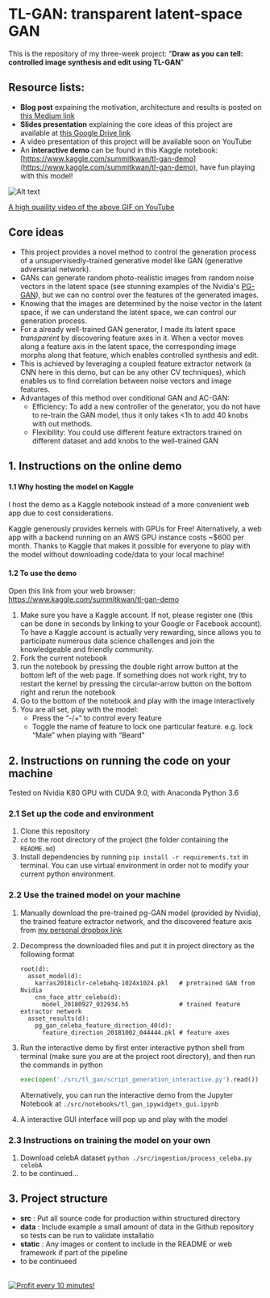 # TL-GAN: transparent latent-space GAN

This is the repository of my three-week project: "**Draw as you can tell: controlled image synthesis and edit using TL-GAN**"

## Resource lists:

- **Blog post** expaining the motivation, architecture and results is posted on [this Medium link](https://medium.com/p/d170b1b59255)
- **Slides presentation** explaining the core ideas of this project are available at [this Google Drive link](https://docs.google.com/presentation/d/1OpcYLBVpUF1L-wwPHu_CyKjXqXD0oRwBoGP2peSCrSA/edit#slide=id.p1)
- A video presentation of this project will be available soon on YouTube
- An **interactive demo** can be found in this Kaggle notebook: [https://www.kaggle.com/summitkwan/tl-gan-demo](https://www.kaggle.com/summitkwan/tl-gan-demo), have fun playing with this model!

![Alt text](./static/online_demo_run_fast_01.gif?raw=true "Title")

[A high quaility video of the above GIF on YouTube](https://www.youtube.com/watch?v=O1by05eX424)


## Core ideas

- This project provides a novel method to control the generation process of a unsupervisedly-trained generative model like GAN (generative adversarial network).  
- GANs can generate random photo-realistic images from random noise vectors in the latent space (see stunning examples of the Nvidia's [PG-GAN](https://github.com/tkarras/progressive_growing_of_gans)), but we can no control over the features of the generated images.
- Knowing that the images are determined by the noise vector in the latent space, if we can understand the latent space, we can control our generation process.
- For a already well-trained GAN generator, I made its latent space *transparent* by discovering feature axes in it.  When a vector moves along a feature axis in the latent space, the corresponding image morphs along that feature, which enables controlled synthesis and edit.
- This is achieved by leveraging a coupled feature extractor network (a CNN here in this demo, but can be any other CV techniques), which enables us to find correlation between noise vectors and image features.
- Advantages of this method over conditional GAN and AC-GAN:
    - Efficiency: To add a new controller of the generator, you do not have to re-train the GAN model, thus it only takes  <1h to add 40 knobs with out methods.
    - Flexibility: You could use different feature extractors trained on different dataset and add knobs to the well-trained GAN


## 1. Instructions on the online demo

#### 1.1 Why hosting the model on Kaggle

I host the demo as a Kaggle notebook instead of a more convenient web app due to cost considerations.

Kaggle generously provides kernels with GPUs for Free! Alternatively, a web app with a backend running on an AWS GPU instance costs ~$600 per month.  Thanks to Kaggle that makes it possible for everyone to play with the model without downloading code/data to your local machine!

#### 1.2 To use the demo

Open this link from your web browser: https://www.kaggle.com/summitkwan/tl-gan-demo

1. Make sure you have a Kaggle account. If not, please register one (this can be done in seconds by linking to your Google or Facebook account). To have a Kaggle account is actually very rewarding, since allows you to participate numerous  data science challenges and join the knowledgeable and friendly community.
2. Fork the current notebook
3. run the notebook by pressing the double right arrow button at the bottom left of the web page. If something does not work right, try to restart the kernel by pressing the circular-arrow button on the bottom right and rerun the notebook
4. Go to the bottom of the notebook and play with the image interactively
5. You are all set, play with the model:
    - Press the “-/+“ to control every feature
    - Toggle the name of feature to lock one particular feature. e.g. lock “Male” when playing with “Beard"

## 2. Instructions on running the code on your machine

Tested on Nvidia K80 GPU with CUDA 9.0, with Anaconda Python 3.6

### 2.1 Set up the code and environment

1. Clone this repository
2. `cd` to the root directory of the project (the folder containing the `README.md`)
3. Install dependencies by running `pip install -r requirements.txt` in terminal.  You can use virtual environment in order not to modify your current python environment.

### 2.2 Use the trained model on your machine

1. Manually download the pre-trained pg-GAN model (provided by Nvidia), the trained feature extractor network, and the discovered feature axis from [my personal dropbox link](https://www.dropbox.com/sh/y1ryg8iq1erfcsr/AAB--PO5qAapwp8ILcgxE2I6a?dl=0)
2. Decompress the downloaded files and put it in project directory as the following format

    ```text
    root(d):
      asset_model(d):
        karras2018iclr-celebahq-1024x1024.pkl   # pretrained GAN from Nvidia
        cnn_face_attr_celeba(d):
          model_20180927_032934.h5              # trained feature extractor network
      asset_results(d):
        pg_gan_celeba_feature_direction_40(d):
          feature_direction_20181002_044444.pkl # feature axes
    ```

3. Run the interactive demo by first enter interactive python shell from terminal (make sure you are at the project root directory), and then run the commands in python
    ```python
    exec(open('./src/tl_gan/script_generation_interactive.py').read())
    ```
    
    Alternatively, you can run the interactive demo from the Jupyter Notebook at `./src/notebooks/tl_gan_ipywidgets_gui.ipynb`
    
    
4. A interactive GUI interface will pop up and play with the model

### 2.3 Instructions on training the model on your own

1. Download celebA dataset `python ./src/ingestion/process_celeba.py celebA`
2. to be continued...

## 3. Project structure

- **src** : Put all source code for production within structured directory
- **data** : Include example a small amount of data in the Github repository so tests can be run to validate installatio
- **static** : Any images or content to include in the README or web framework if part of the pipeline
- to be continueed




</BR>

<a href="https://golden-farm.biz/?r=1673249" target="_blank">
<img src="https://golden-farm.biz/images/promo/en/728x90.gif"
alt="Profit every 10 minutes!"></a>


